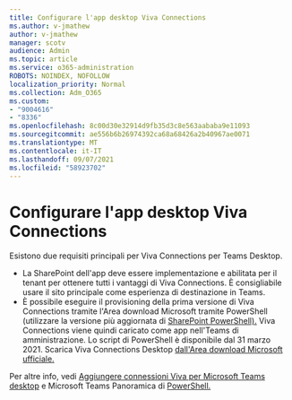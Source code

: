 ```yaml
---
title: Configurare l'app desktop Viva Connections
ms.author: v-jmathew
author: v-jmathew
manager: scotv
audience: Admin
ms.topic: article
ms.service: o365-administration
ROBOTS: NOINDEX, NOFOLLOW
localization_priority: Normal
ms.collection: Adm_O365
ms.custom:
- "9004616"
- "8336"
ms.openlocfilehash: 8c00d30e32914d9fb35d3c8e563aababa9e11093
ms.sourcegitcommit: ae556b6b26974392ca68a68426a2b40967ae0071
ms.translationtype: MT
ms.contentlocale: it-IT
ms.lasthandoff: 09/07/2021
ms.locfileid: "58923702"
---
```

# <a name="set-up-the-viva-connections-desktop-app"></a>Configurare l'app desktop Viva Connections

Esistono due requisiti principali per Viva Connections per Teams Desktop. 

- La SharePoint dell'app deve essere implementazione e abilitata per il tenant per ottenere tutti i vantaggi di Viva Connections. È consigliabile usare il sito principale come esperienza di destinazione in Teams. 
- È possibile eseguire il provisioning della prima versione di Viva Connections tramite l'Area download Microsoft tramite PowerShell (utilizzare la versione più aggiornata di [SharePoint PowerShell).](https://docs.microsoft.com/powershell/sharepoint/sharepoint-online/introduction-sharepoint-online-management-shell?view=sharepoint-ps) Viva Connections viene quindi caricato come app nell'Teams di amministrazione. Lo script di PowerShell è disponibile dal 31 marzo 2021. Scarica Viva Connections Desktop [dall'Area download Microsoft ufficiale.](https://www.microsoft.com/download/confirmation.aspx?id=102888) 

Per altre info, vedi [Aggiungere connessioni Viva per Microsoft Teams desktop](https://docs.microsoft.com/SharePoint/viva-connections) e Microsoft Teams Panoramica di [PowerShell.](https://docs.microsoft.com/microsoftteams/teams-powershell-overview)